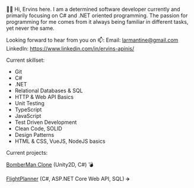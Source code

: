 🙋‍♂️ Hi, Ervins here. I am a determined software developer currently and primarily focusing on C# and .NET oriented programming.
The passion for programming for me comes from it always being familiar in different tasks, yet never the same.

Looking forward to hear from you on 📫:
Email: larmantine@gmail.com
LinkedIn: https://www.linkedin.com/in/ervins-apinis/

Current skillset: 

- Git
- C#
- .NET
- Relational Databases & SQL
- HTTP & Web API Basics
- Unit Testing
- TypeScript 
- JavaScript
- Test Driven Development
- Clean Code, SOLID
- Design Patterns
- HTML & CSS, VueJS, NodeJS basics

Current projects:

[BomberMan Clone](https://github.com/ervinsapinis/bomberman-clone) (Unity2D, C#) 💣

[FlightPlanner](https://github.com/ervinsapinis/flight-planner) (C#, ASP.NET Core Web API, SQL) ✈️
